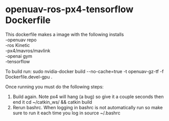 # openuav-ros-px4-tensorflow Dockerfile
This dockerfile makes a image with the following installs <br />
-openuav repo <br />
-ros Kinetic <br />
-px4/mavros/mavlink <br />
-openai gym <br />
-tensorflow <br />

To build run:
sudo nvidia-docker build --no-cache=true -t openuav-gz-tf -f Dockerfile.devel-gpu .

Once running you must do the following steps:
1. Build again. Note px4 will hang (a bug) so give it a couple seconds then end it
  cd ~/catkin_ws/ && catkin build
2. Rerun bashrc. When logging in bashrc is not automatically run so make sure to run it each time you log in
  source ~/.bashrc 
